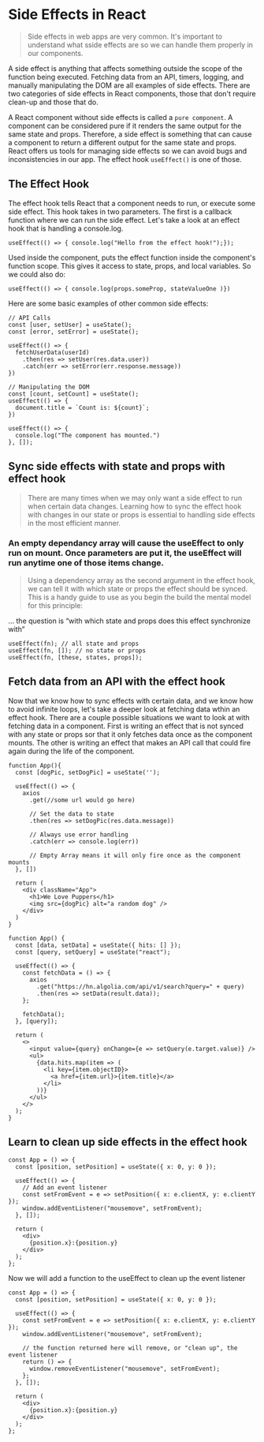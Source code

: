 # Side Effects in React

> Side effects in web apps are very common. It's important to understand what sside effects are so we can handle them properly in our components.

A side effect is anything that affects something outside the scope of the function being executed. Fetching data from an API, timers, logging, and manually manipulating the DOM are all examples of side effects. There are two categories of side effects in React components, those that don't require clean-up and those that do.

A React component without side effects is called a `pure component`. A component can be considered pure if it renders the same output for the same state and props. Therefore, a side effect is something that can cause a component to return a different output for the same state and props. React offers us tools for managing side effects so we can avoid bugs and inconsistencies in our app. The effect hook `useEffect()` is one of those.

## The Effect Hook

The effect hook tells React that a component needs to run, or execute some side effect. This hook takes in two parameters. The first is a callback function where we can run the side effect. Let's take a look at an effect hook that is handling a console.log.

    useEffect(() => { console.log("Hello from the effect hook!");});

Used inside the component, puts the effect function inside the component's function scope. This gives it access to state, props, and local variables. So we could also do:

    useEffect(() => { console.log(props.someProp, stateValueOne )})

Here are some basic examples of other common side effects:

    // API Calls
    const [user, setUser] = useState();
    const [error, setError] = useState();

    useEffect(() => {
      fetchUserData(userId)
        .then(res => setUser(res.data.user))
        .catch(err => setError(err.response.message))
    })

    // Manipulating the DOM
    const [count, setCount] = useState();
    useEffect(() => {
      document.title = `Count is: ${count}`;
    })

    useEffect(() => {
      console.log("The component has mounted.")
    }, []);

## Sync side effects with state and props with effect hook

> There are many times when we may only want a side effect to run when certain data changes. Learning how to sync the effect hook with changes in our state or props is essential to handling side effects in the most efficient manner.

### An empty dependancy array will cause the useEffect to only run on mount. Once parameters are put it, the useEffect will run anytime one of those items change.

> Using a dependency array as the second argument in the effect hook, we can tell it with which state or props the effect should be synced. This is a handy guide to use as you begin the build the mental model for this principle:

… the question is “with which state and props does this effect synchronize with”

    useEffect(fn); // all state and props
    useEffect(fn, []); // no state or props
    useEffect(fn, [these, states, props]);

## Fetch data from an API with the effect hook

Now that we know how to sync effects with certain data, and we know how to avoid infinite loops, let's take a deeper look at fetching data wthin an effect hook. There are a couple possible situations we want to look at with fetching data in a component. First is writing an effect that is not synced with any state or props sor that it only fetches data once as the component mounts. The other is writing an effect that makes an API call that could fire again during the life of the component.

    function App(){
      const [dogPic, setDogPic] = useState('');

      useEffect(() => {
        axios
          .get(//some url would go here)

          // Set the data to state
          .then(res => setDogPic(res.data.message))

          // Always use error handling
          .catch(err => console.log(err))

          // Empty Array means it will only fire once as the component mounts
      }, [])

      return (
        <div className="App">
          <h1>We Love Puppers</h1>
          <img src={dogPic} alt="a random dog" />
        </div>
      )
    }

    function App() {
      const [data, setData] = useState({ hits: [] });
      const [query, setQuery] = useState("react");

      useEffect(() => {
        const fetchData = () => {
          axios
            .get("https://hn.algolia.com/api/v1/search?query=" + query)
            .then(res => setData(result.data));
        };

        fetchData();
      }, [query]);

      return (
        <>
          <input value={query} onChange={e => setQuery(e.target.value)} />
          <ul>
            {data.hits.map(item => (
              <li key={item.objectID}>
                <a href={item.url}>{item.title}</a>
              </li>
            ))}
          </ul>
        </>
      );
    }

## Learn to clean up side effects in the effect hook

    const App = () => {
      const [position, setPosition] = useState({ x: 0, y: 0 });

      useEffect(() => {
        // Add an event listener
        const setFromEvent = e => setPosition({ x: e.clientX, y: e.clientY });
        window.addEventListener("mousemove", setFromEvent);
      }, []);

      return (
        <div>
          {position.x}:{position.y}
        </div>
      );
    };

Now we will add a function to the useEffect to clean up the event listener

    const App = () => {
      const [position, setPosition] = useState({ x: 0, y: 0 });

      useEffect(() => {
        const setFromEvent = e => setPosition({ x: e.clientX, y: e.clientY });
        window.addEventListener("mousemove", setFromEvent);

        // the function returned here will remove, or "clean up", the event listener
        return () => {
          window.removeEventListener("mousemove", setFromEvent);
        };
      }, []);

      return (
        <div>
          {position.x}:{position.y}
        </div>
      );
    };
